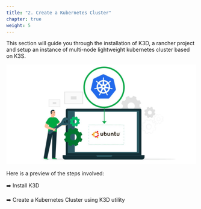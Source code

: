 ```yaml
---
title: "2. Create a Kubernetes Cluster"
chapter: true
weight: 5
---
```


This section will guide you through the installation of K3D, a rancher project and setup an instance of multi-node lightweight kubernetes cluster based on K3S.

![K3D Project](images/ubuntu-k3d.jpg "K3D")

Here is a preview of the steps involved:

:arrow_right: Install K3D

:arrow_right: Create a Kubernetes Cluster using K3D utility
